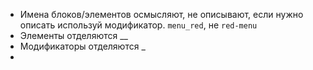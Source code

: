 
- Имена блоков/элементов осмысляют, не описывают, если нужно описать используй модификатор. `menu_red`, не `red-menu` 
- Элементы отделяются __ 
- Модификаторы отделяются _
- 
